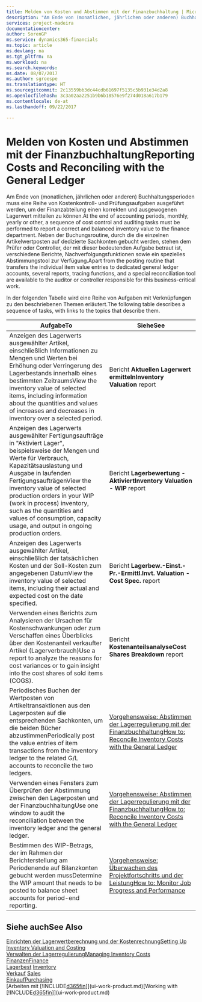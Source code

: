 ```yaml
---
title: Melden von Kosten und Abstimmen mit der Finanzbuchhaltung | Microsoft Docs
description: "Am Ende von (monatlichen, jährlichen oder anderen) Buchhaltungsperioden muss eine Reihe von Kostenkontroll- und Prüfungsaufgaben ausgeführt werden, um der Finanzabteilung einen korrekten und ausgewogenen Lagerwert mitteilen zu können. Neben der Buchungsroutine, durch die die einzelnen Artikelwertposten auf dedizierte Sachkonten gebucht werden, stehen dem Prüfer oder Controller, der mit dieser bedeutenden Aufgabe betraut ist, verschiedene Berichte, Nachverfolgungsfunktionen sowie ein spezielles Abstimmungstool zur Verfügung."
services: project-madeira
documentationcenter: 
author: SorenGP
ms.service: dynamics365-financials
ms.topic: article
ms.devlang: na
ms.tgt_pltfrm: na
ms.workload: na
ms.search.keywords: 
ms.date: 08/07/2017
ms.author: sgroespe
ms.translationtype: HT
ms.sourcegitcommit: 2c13559bb3dc44cdb61697f5135c5b931e34d2a8
ms.openlocfilehash: 3c3a02aa2251b9b6b18576e9f274d018a617b179
ms.contentlocale: de-at
ms.lasthandoff: 09/22/2017

---
```

# <a name="reporting-costs-and-reconciling-with-the-general-ledger"></a><span data-ttu-id="bebd0-104">Melden von Kosten und Abstimmen mit der Finanzbuchhaltung</span><span class="sxs-lookup"><span data-stu-id="bebd0-104">Reporting Costs and Reconciling with the General Ledger</span></span>
<span data-ttu-id="bebd0-105">Am Ende von (monatlichen, jährlichen oder anderen) Buchhaltungsperioden muss eine Reihe von Kostenkontroll- und Prüfungsaufgaben ausgeführt werden, um der Finanzabteilung einen korrekten und ausgewogenen Lagerwert mitteilen zu können.</span><span class="sxs-lookup"><span data-stu-id="bebd0-105">At the end of accounting periods, monthly, yearly or other, a sequence of cost control and auditing tasks must be performed to report a correct and balanced inventory value to the finance department.</span></span> <span data-ttu-id="bebd0-106">Neben der Buchungsroutine, durch die die einzelnen Artikelwertposten auf dedizierte Sachkonten gebucht werden, stehen dem Prüfer oder Controller, der mit dieser bedeutenden Aufgabe betraut ist, verschiedene Berichte, Nachverfolgungsfunktionen sowie ein spezielles Abstimmungstool zur Verfügung.</span><span class="sxs-lookup"><span data-stu-id="bebd0-106">Apart from the posting routine that transfers the individual item value entries to dedicated general ledger accounts, several reports, tracing functions, and a special reconciliation tool are available to the auditor or controller responsible for this business-critical work.</span></span>  

 <span data-ttu-id="bebd0-107">In der folgenden Tabelle wird eine Reihe von Aufgaben mit Verknüpfungen zu den beschriebenen Themen erläutert.</span><span class="sxs-lookup"><span data-stu-id="bebd0-107">The following table describes a sequence of tasks, with links to the topics that describe them.</span></span>   

|<span data-ttu-id="bebd0-108">**Aufgabe**</span><span class="sxs-lookup"><span data-stu-id="bebd0-108">**To**</span></span>|<span data-ttu-id="bebd0-109">**Siehe**</span><span class="sxs-lookup"><span data-stu-id="bebd0-109">**See**</span></span>|  
|------------|-------------|  
|<span data-ttu-id="bebd0-110">Anzeigen des Lagerwerts ausgewählter Artikel, einschließlich Informationen zu Mengen und Werten bei Erhöhung oder Verringerung des Lagerbestands innerhalb eines bestimmten Zeitraums</span><span class="sxs-lookup"><span data-stu-id="bebd0-110">View the inventory value of selected items, including information about the quantities and values of increases and decreases in inventory over a selected period.</span></span>|<span data-ttu-id="bebd0-111">Bericht **Aktuellen Lagerwert ermitteln**</span><span class="sxs-lookup"><span data-stu-id="bebd0-111">**Inventory Valuation** report</span></span>|  
|<span data-ttu-id="bebd0-112">Anzeigen des Lagerwerts ausgewählter Fertigungsaufträge in "Aktiviert Lager", beispielsweise der Mengen und Werte für Verbrauch, Kapazitätsauslastung und Ausgabe in laufenden Fertigungsaufträgen</span><span class="sxs-lookup"><span data-stu-id="bebd0-112">View the inventory value of selected production orders in your WIP (work in process) inventory, such as the quantities and values of consumption, capacity usage, and output in ongoing production orders.</span></span>|<span data-ttu-id="bebd0-113">Bericht **Lagerbewertung - Aktiviert**</span><span class="sxs-lookup"><span data-stu-id="bebd0-113">**Inventory Valuation - WIP** report</span></span>|  
|<span data-ttu-id="bebd0-114">Anzeigen des Lagerwerts ausgewählter Artikel, einschließlich der tatsächlichen Kosten und der Soll-Kosten zum angegebenen Datum</span><span class="sxs-lookup"><span data-stu-id="bebd0-114">View the inventory value of selected items, including their actual and expected cost on the date specified.</span></span>|<span data-ttu-id="bebd0-115">Bericht **Lagerbew.-Einst.-Pr.-Ermittl.**</span><span class="sxs-lookup"><span data-stu-id="bebd0-115">**Invt. Valuation - Cost Spec.** report</span></span>|  
|<span data-ttu-id="bebd0-116">Verwenden eines Berichts zum Analysieren der Ursachen für Kostenschwankungen oder zum Verschaffen eines Überblicks über den Kostenanteil verkaufter Artikel (Lagerverbrauch)</span><span class="sxs-lookup"><span data-stu-id="bebd0-116">Use a report to analyze the reasons for cost variances or to gain insight into the cost shares of sold items (COGS).</span></span>|<span data-ttu-id="bebd0-117">Bericht **Kostenanteilsanalyse**</span><span class="sxs-lookup"><span data-stu-id="bebd0-117">**Cost Shares Breakdown** report</span></span>|  
|<span data-ttu-id="bebd0-118">Periodisches Buchen der Wertposten von Artikeltransaktionen aus den Lagerposten auf die entsprechenden Sachkonten, um die beiden Bücher abzustimmen</span><span class="sxs-lookup"><span data-stu-id="bebd0-118">Periodically post the value entries of item transactions from the inventory ledger to the related G/L accounts to reconcile the two ledgers.</span></span>|[<span data-ttu-id="bebd0-119">Vorgehensweise: Abstimmen der Lagerregulierung mit der Finanzbuchhaltung</span><span class="sxs-lookup"><span data-stu-id="bebd0-119">How to: Reconcile Inventory Costs with the General Ledger</span></span>](finance-how-to-post-inventory-costs-to-the-general-ledger.md)|  
|<span data-ttu-id="bebd0-120">Verwenden eines Fensters zum Überprüfen der Abstimmung zwischen den Lagerposten und der Finanzbuchhaltung</span><span class="sxs-lookup"><span data-stu-id="bebd0-120">Use one window to audit the reconciliation between the inventory ledger and the general ledger.</span></span>|[<span data-ttu-id="bebd0-121">Vorgehensweise: Abstimmen der Lagerregulierung mit der Finanzbuchhaltung</span><span class="sxs-lookup"><span data-stu-id="bebd0-121">How to: Reconcile Inventory Costs with the General Ledger</span></span>](finance-how-to-post-inventory-costs-to-the-general-ledger.md)|  
|<span data-ttu-id="bebd0-122">Bestimmen des WIP-Betrags, der im Rahmen der Berichterstellung am Periodenende auf Bilanzkonten gebucht werden muss</span><span class="sxs-lookup"><span data-stu-id="bebd0-122">Determine the WIP amount that needs to be posted to balance sheet accounts for period-end reporting.</span></span>|[<span data-ttu-id="bebd0-123">Vorgehensweise: Überwachen des Projektfortschritts und der Leistung</span><span class="sxs-lookup"><span data-stu-id="bebd0-123">How to: Monitor Job Progress and Performance</span></span>](projects-how-monitor-progress-performance.md)|

## <a name="see-also"></a><span data-ttu-id="bebd0-124">Siehe auch</span><span class="sxs-lookup"><span data-stu-id="bebd0-124">See Also</span></span>  
[<span data-ttu-id="bebd0-125">Einrichten der Lagerwertberechnung und der Kostenrechnung</span><span class="sxs-lookup"><span data-stu-id="bebd0-125">Setting Up Inventory Valuation and Costing</span></span>](finance-set-up-inventory-valuation-and-costing.md)  
[<span data-ttu-id="bebd0-126">Verwalten der Lagerregulierung</span><span class="sxs-lookup"><span data-stu-id="bebd0-126">Managing Inventory Costs</span></span>](finance-manage-inventory-costs.md)  
[<span data-ttu-id="bebd0-127">Finanzen</span><span class="sxs-lookup"><span data-stu-id="bebd0-127">Finance</span></span>](finance.md)  
<span data-ttu-id="bebd0-128">[Lagerbest](inventory-manage-inventory.md) </span><span class="sxs-lookup"><span data-stu-id="bebd0-128">[Inventory](inventory-manage-inventory.md) </span></span>  
<span data-ttu-id="bebd0-129">[Verkauf](sales-manage-sales.md) </span><span class="sxs-lookup"><span data-stu-id="bebd0-129">[Sales](sales-manage-sales.md) </span></span>  
[<span data-ttu-id="bebd0-130">Einkauf</span><span class="sxs-lookup"><span data-stu-id="bebd0-130">Purchasing</span></span>](purchasing-manage-purchasing.md)  
<span data-ttu-id="bebd0-131">[Arbeiten mit [!INCLUDE[d365fin](includes/d365fin_md.md)]](ui-work-product.md)</span><span class="sxs-lookup"><span data-stu-id="bebd0-131">[Working with [!INCLUDE[d365fin](includes/d365fin_md.md)]](ui-work-product.md)</span></span>


